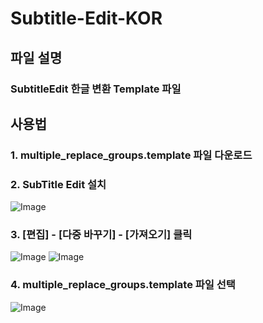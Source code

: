 # Subtitle-Edit-KOR

## 파일 설명

### SubtitleEdit 한글 변환 Template 파일


## 사용법


### 1. multiple_replace_groups.template 파일 다운로드


### 2. SubTitle Edit 설치
![Image](https://github.com/user-attachments/assets/3da921bf-3747-4551-a04a-4f2add59f7f3)


### 3. [편집] - [다중 바꾸기] - [가져오기] 클릭
![Image](https://github.com/user-attachments/assets/0b6af61f-82b7-4c6c-b31a-7f8653523029)
![Image](https://github.com/user-attachments/assets/ad193813-903e-457e-b66e-284364bec262)


### 4. multiple_replace_groups.template 파일 선택
![Image](https://github.com/user-attachments/assets/334052d0-3c2a-4023-a4bc-8d8218e3fad6)

